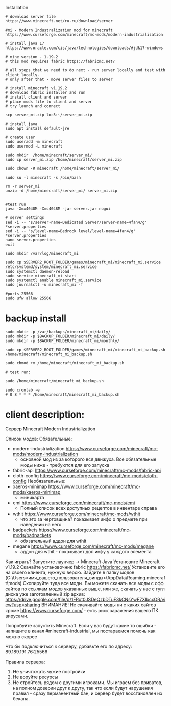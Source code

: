 Installation

```shell
# download server file
https://www.minecraft.net/ru-ru/download/server

#mi - Modern Industralization mod for minecraft
https://www.curseforge.com/minecraft/mc-mods/modern-industrialization

# install java 17 https://www.oracle.com/cis/java/technologies/downloads/#jdk17-windows

# mine version - 1.19.2
# this mod requires fabric https://fabricmc.net/

# all steps that we need to do next - run server locally and test with client locally.
# only after that - move server files to server

# install minecraft v1.19.2
# download fabric installer and run
# install client and server
# place mods file to client and server
# try launch and connect

scp server_mi.zip loc3:~/server_mi.zip

# install java
sudo apt install default-jre

# create user
sudo useradd -m minecraft
sudo usermod -L minecraft

sudo mkdir  /home/minecraft/server_mi/
sudo cp server_mi.zip /home/minecraft/server_mi.zip

sudo chown -R minecraft /home/minecraft/server_mi/

sudo su -l minecraft -s /bin/bash

rm -r server_mi
unzip -d /home/minecraft/server_mi/ server_mi.zip


#test run
java -Xmx4048M -Xms4048M -jar server.jar nogui

# server settings
sed -i -- 's/server-name=Dedicated Server/server-name=4fan4/g' *server.properties
sed -i -- 's/level-name=Bedrock level/level-name=4fan4/g' *server.properties
nano server.properties
exit

sudo mkdir /var/log/minecraft_mi

sudo cp $SERVER2_ROOT_FOLDER/games/minecraft_mi/minecraft_mi.service /etc/systemd/system/minecraft_mi.service
sudo systemctl daemon-reload
sudo service minecraft_mi start
sudo systemctl enable minecraft_mi.service
sudo journalctl -u minecraft_mi -f

#ports 25566
sudo ufw allow 25566
```

backup install
===
```shell
sudo mkdir -p /var/backups/minecraft_mi/daily/
sudo mkdir -p $BACKUP_FOLDER/minecraft_mi/daily/ 
sudo mkdir -p $BACKUP_FOLDER/minecraft_mi/monthly/

sudo cp $SERVER2_ROOT_FOLDER/games/minecraft_mi/minecraft_mi_backup.sh /home/minecraft/minecraft_mi_backup.sh

sudo chmod +x /home/minecraft/minecraft_mi_backup.sh

# test run:

sudo /home/minecraft/minecraft_mi_backup.sh

sudo crontab -e
# 0 8 * * * /home/minecraft/minecraft_mi_backup.sh
```

# client description:
Сервер Minecraft Modern Industrialization

Список модов: 
Обязательные:
- modern-industrialization https://www.curseforge.com/minecraft/mc-mods/modern-industrialization
  - основной мод из за которого вся движуха. Все обязательные моды ниже - требуются для его запуска
- fabric-api https://www.curseforge.com/minecraft/mc-mods/fabric-api
- cloth-config https://www.curseforge.com/minecraft/mc-mods/cloth-config
Необязательные:
- xaeros-minimap https://www.curseforge.com/minecraft/mc-mods/xaeros-minimap
  - миникарта
- emi https://www.curseforge.com/minecraft/mc-mods/emi
  - Полный список всех доступных рецептов в инвентаре справа
- wthit https://www.curseforge.com/minecraft/mc-mods/wthit
  - что это за чертовщина? показывает инфо о предмете при наведении на него
- badpackets https://www.curseforge.com/minecraft/mc-mods/badpackets
  - обязательный аддон для wthit
- megane https://www.curseforge.com/minecraft/mc-mods/megane
  - аддон для wthit - показывает доп инфу у каждого элемента

Как играть?
Запустите лаунчер -> Minecraft Java
Установите Minecraft v1.19.2
Скачайте установочник fabric https://fabricmc.net/
Установите его на своего клиента, нужную версю.
Зайдите в папку модов (C:\Users\<имя_вашего_пользователя_винды>\AppData\Roaming\.minecraft\mods)
Скопируйте туда все моды. 
Вы можете скачать все моды с офф сайтов по ссылкам модов указанных выше, 
или же, скачать у нас с гугл диска уже заготовленный zip архив: 
https://drive.google.com/file/d/1FRot0JSDeQzbDTuF3kCNsYwF7XIbcxOR/view?usp=sharing
ВНИМАНИЕ!
Не скачивайте моды ни с каких сайтов кроме https://www.curseforge.com/ - есть риск заражения вашего ПК вирусами.

Попробуйте запустить Minecraft.
Если у вас будут какие то ошибки - напишите в канал #minecraft-industrial, мы постараемся помочь как можно скорее

Что бы подключиться к серверу, добавьте его по адресу:
89.189.191.76:25566

Правила сервера:
1. Не уничтожать чужие постройки
2. Не воруйте ресурсы
3. Не стройтесь рядом с другими игроками.
Мы играем без приватов, на полном доверии друг к другу, так что если будут нарушения правил - сразу перманентный бан, и сервер будет восстановлен из бекапа.